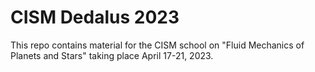 # CISM Dedalus 2023

This repo contains material for the CISM school on "Fluid Mechanics of Planets and Stars" taking place April 17-21, 2023.

